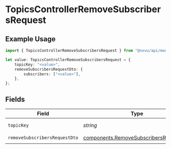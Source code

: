 # TopicsControllerRemoveSubscribersRequest

## Example Usage

```typescript
import { TopicsControllerRemoveSubscribersRequest } from "@novu/api/models/operations";

let value: TopicsControllerRemoveSubscribersRequest = {
    topicKey: "<value>",
    removeSubscribersRequestDto: {
        subscribers: ["<value>"],
    },
};
```

## Fields

| Field                                                                                            | Type                                                                                             | Required                                                                                         | Description                                                                                      |
| ------------------------------------------------------------------------------------------------ | ------------------------------------------------------------------------------------------------ | ------------------------------------------------------------------------------------------------ | ------------------------------------------------------------------------------------------------ |
| `topicKey`                                                                                       | *string*                                                                                         | :heavy_check_mark:                                                                               | The topic key                                                                                    |
| `removeSubscribersRequestDto`                                                                    | [components.RemoveSubscribersRequestDto](../../models/components/removesubscribersrequestdto.md) | :heavy_check_mark:                                                                               | N/A                                                                                              |